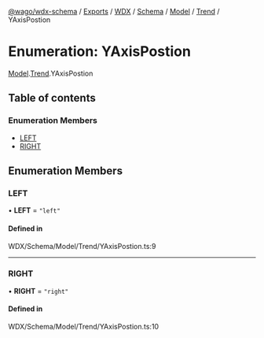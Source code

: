 [@wago/wdx-schema](../README.md) / [Exports](../modules.md) / [WDX](../modules/WDX.md) / [Schema](../modules/WDX.Schema.md) / [Model](../modules/WDX.Schema.Model.md) / [Trend](../modules/WDX.Schema.Model.Trend.md) / YAxisPostion

# Enumeration: YAxisPostion

[Model](../modules/WDX.Schema.Model.md).[Trend](../modules/WDX.Schema.Model.Trend.md).YAxisPostion

## Table of contents

### Enumeration Members

- [LEFT](WDX.Schema.Model.Trend.YAxisPostion.md#left)
- [RIGHT](WDX.Schema.Model.Trend.YAxisPostion.md#right)

## Enumeration Members

### LEFT

• **LEFT** = ``"left"``

#### Defined in

WDX/Schema/Model/Trend/YAxisPostion.ts:9

___

### RIGHT

• **RIGHT** = ``"right"``

#### Defined in

WDX/Schema/Model/Trend/YAxisPostion.ts:10
